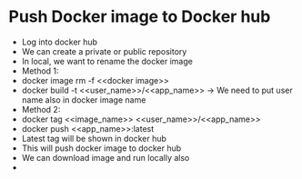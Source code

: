 # Push Docker image to Docker hub

* Log into docker hub
* We can create a private or public repository
* In local, we want to rename the docker image
* Method 1:&#x20;
* docker image rm -f <\<docker image>>
* docker build -t <\<user\_name>>/<\<app\_name>> -> We need to put user name also in docker image name
* Method 2:
* docker tag <\<image\_name>>    <\<user\_name>>/<\<app\_name>>
* docker push <\<app\_name>>:latest
* Latest tag will be shown in docker hub
* This will push docker image to docker hub
* We can download image and run locally also
*
